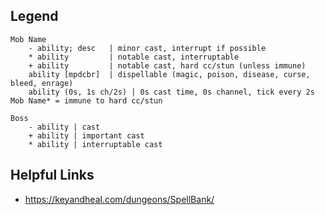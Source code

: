 ## Legend
    Mob Name
        - ability; desc   | minor cast, interrupt if possible
        * ability         | notable cast, interruptable
        + ability         | notable cast, hard cc/stun (unless immune)
        ability [mpdcbr]  | dispellable (magic, poison, disease, curse, bleed, enrage)
        ability (0s, 1s ch/2s) | 0s cast time, 0s channel, tick every 2s 
    Mob Name* = immune to hard cc/stun

    Boss
        - ability | cast
        + ability | important cast
        * ability | interruptable cast

## Helpful Links
* https://keyandheal.com/dungeons/SpellBank/
